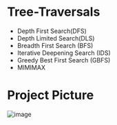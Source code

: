 # Tree-Traversals

- Depth First Search(DFS)
- Depth Limited Search(DLS)
- Breadth First Search (BFS)
- Iterative Deepening Search (IDS)
- Greedy Best First Search (GBFS)
- MIMIMAX

# Project Picture
![image](https://user-images.githubusercontent.com/62523024/112693194-e09cc900-8e88-11eb-832c-103800db7b33.png)
